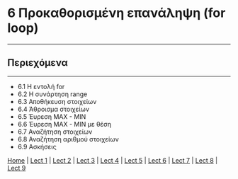 # 6 Προκαθορισμένη επανάληψη (for loop)

---

## Περιεχόμενα

---

- 6.1 Η εντολή for
- 6.2 Η συνάρτηση range
- 6.3 Αποθήκευση στοιχείων
- 6.4 Άθροισμα στοιχείων
- 6.5 Έυρεση MAX - MIN
- 6.6 Έυρεση MAX - MIN με θέση
- 6.7 Αναζήτηση στοιχείων
- 6.8 Αναζήτηση αριθμού στοιχείων
- 6.9 Ασκήσεις

[Home](../README.md) | [Lect 1](lecture_01.md) | [Lect 2](lecture_02.md) | [Lect 3](lecture_03.md) | [Lect 4](lecture_04.md) | [Lect 5](lecture_05.md) | [Lect 6](lecture_06.md) | [Lect 7](lecture_07.md) | [Lect 8](lecture_08.md) | [Lect 9](lecture_09.md)

